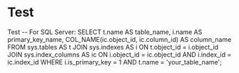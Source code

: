# Test
Test
-- For SQL Server:
SELECT 
    t.name AS table_name,
    i.name AS primary_key_name,
    COL_NAME(ic.object_id, ic.column_id) AS column_name
FROM 
    sys.tables AS t
JOIN 
    sys.indexes AS i 
ON 
    t.object_id = i.object_id
JOIN 
    sys.index_columns AS ic 
ON 
    i.object_id = ic.object_id AND i.index_id = ic.index_id
WHERE 
    i.is_primary_key = 1
    AND t.name = 'your_table_name';
